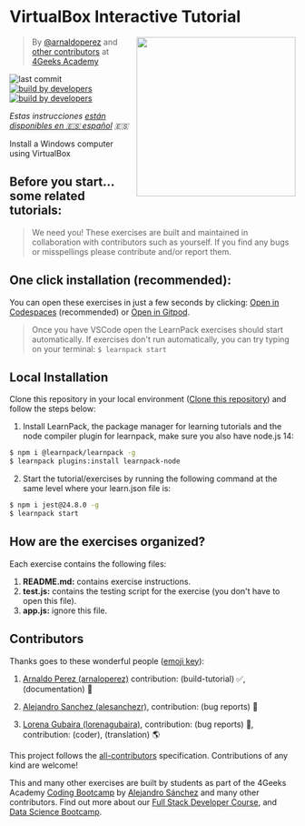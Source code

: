# VirtualBox Interactive Tutorial

<!-- hide -->
<a href="https://www.4geeksacademy.co"><img height="280" align="right" src="https://github.com/4GeeksAcademy/installing-windows-on-virtual-machine/blob/master/js-bg-badge.png"></a>

> By [@arnaldoperez](https://github.com/arnaldoperez) and [other contributors](https://github.com/4GeeksAcademy/installing-windows-on-virtual-machine/graphs/contributors) at [4Geeks Academy](https://4geeksacademy.co/)

![last commit](https://img.shields.io/github/last-commit/4geeksacademy/installing-windows-on-virtual-machine)
[![build by developers](https://img.shields.io/badge/build_by-Developers-blue)](https://4geeks.com)
[![build by developers](https://img.shields.io/twitter/follow/4geeksacademy?style=social&logo=twitter)](https://twitter.com/4geeksacademy)

*Estas instrucciones [están disponibles en 🇪🇸 español](https://github.com/4GeeksAcademy/installing-windows-on-virtual-machine/blob/main/README.es.md) :es:*
<!-- endhide -->

Install a Windows computer using VirtualBox

<!-- hide -->
## Before you start... some related tutorials:

> We need you! These exercises are built and maintained in collaboration with contributors such as yourself. If you find any bugs or misspellings please contribute and/or report them.

## One click installation (recommended):

You can open these exercises in just a few seconds by clicking: [Open in Codespaces](https://codespaces.new/?repo=4GeeksAcademy/installing-windows-on-virtual-machine) (recommended) or [Open in Gitpod](https://gitpod.io#https://github.com/4GeeksAcademy/installing-windows-on-virtual-machine.git).

> Once you have VSCode open the LearnPack exercises should start automatically. If exercises don't run automatically, you can try typing on your terminal: `$ learnpack start`

## Local Installation

Clone this repository in your local environment ([Clone this repository](https://4geeks.com/how-to/github-clone-repository)) and follow the steps below:

1. Install LearnPack, the package manager for learning tutorials and the node compiler plugin for learnpack, make sure you also have node.js 14:

```bash
$ npm i @learnpack/learnpack -g
$ learnpack plugins:install learnpack-node
```

2. Start the tutorial/exercises by running the following command at the same level where your learn.json file is:

```bash
$ npm i jest@24.8.0 -g
$ learnpack start
```

<!-- endhide -->

## How are the exercises organized?

Each exercise contains the following files:

1. **README.md:** contains exercise instructions.
2. **test.js:** contains the testing script for the exercise (you don't have to open this file).
3. **app.js:** ignore this file.

## Contributors

Thanks goes to these wonderful people ([emoji key](https://github.com/kentcdodds/all-contributors#emoji-key)):

1. [Arnaldo Perez (arnaloperez)](https://github.com/arnaloperez) contribution: (build-tutorial) ✅, (documentation) 📖
  
2. [Alejandro Sanchez (alesanchezr)](https://github.com/alesanchezr),  contribution: (bug reports) 🐛

3. [Lorena Gubaira (lorenagubaira)](https://github.com/lorenagubaira), contribution: (bug reports) 🐛, contribution: (coder), (translation) 🌎

This project follows the [all-contributors](https://github.com/kentcdodds/all-contributors) specification. Contributions of any kind are welcome!

This and many other exercises are built by students as part of the 4Geeks Academy [Coding Bootcamp](https://4geeksacademy.com/us/coding-bootcamp) by [Alejandro Sánchez](https://twitter.com/alesanchezr) and many other contributors. Find out more about our [Full Stack Developer Course](https://4geeksacademy.com/us/coding-bootcamps/part-time-full-stack-developer), and  [Data Science Bootcamp](https://4geeksacademy.com/us/coding-bootcamps/datascience-machine-learning).
